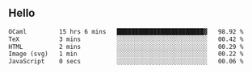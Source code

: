 ## Hello
<!--START_SECTION:waka-->

```txt
OCaml         15 hrs 6 mins   ████████████████████████▓   98.92 %
TeX           3 mins          ░░░░░░░░░░░░░░░░░░░░░░░░░   00.42 %
HTML          2 mins          ░░░░░░░░░░░░░░░░░░░░░░░░░   00.29 %
Image (svg)   1 min           ░░░░░░░░░░░░░░░░░░░░░░░░░   00.22 %
JavaScript    0 secs          ░░░░░░░░░░░░░░░░░░░░░░░░░   00.06 %
```

<!--END_SECTION:waka-->
